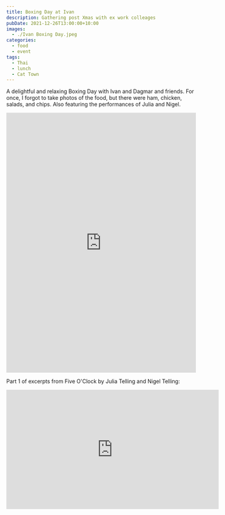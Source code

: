 ```yaml
---
title: Boxing Day at Ivan
description: Gathering post Xmas with ex work colleages
pubDate: 2021-12-26T13:00:00+10:00
images:
  - ./Ivan Boxing Day.jpeg
categories:
  - food
  - event
tags:
  - Thai
  - lunch
  - Cat Town
---
```


A delightful and relaxing Boxing Day with Ivan and Dagmar and friends. For once, I forgot to take photos of the food, but there were ham, chicken, salads, and chips. Also featuring the performances of Julia and Nigel.

<iframe src="https://www.facebook.com/plugins/post.php?href=https%3A%2F%2Fwww.facebook.com%2Fchris1.tham%2Fposts%2Fpfbid029FvQoWaSN7zqHvkCXX8iz81T5REgLT28ugnGL4CX3h9rjedHapAPGpTYTWudHxvEl&show_text=true&width=500" width="500" height="684" style="border:none;overflow:hidden" scrolling="no" frameborder="0" allowfullscreen="true" allow="autoplay; clipboard-write; encrypted-media; picture-in-picture; web-share"></iframe>

Part 1 of excerpts from Five O'Clock by Julia Telling and Nigel Telling:

<iframe src="https://www.facebook.com/plugins/video.php?height=314&href=https%3A%2F%2Fwww.facebook.com%2Fchris1.tham%2Fvideos%2F604624137467467%2F&show_text=false&width=560&t=0" width="560" height="314" style="border:none;overflow:hidden" scrolling="no" frameborder="0" allowfullscreen="true" allow="autoplay; clipboard-write; encrypted-media; picture-in-picture; web-share" allowFullScreen="true"></iframe>
